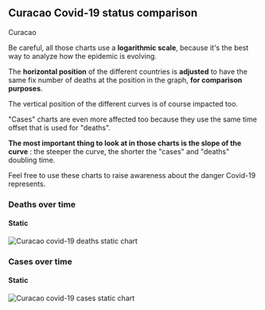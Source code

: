 ## Curacao Covid-19 status comparison 

Curacao



Be careful, all those charts use a **logarithmic scale**, because it's the best way to analyze how the epidemic is evolving.
 
The **horizontal position** of the different countries is **adjusted** to have the same fix number of deaths at the position in the graph, **for comparison purposes**.

The vertical position of the different curves is of course impacted too.

"Cases" charts are even more affected too because they use the same time offset that is used for "deaths".

**The most important thing to look at in those charts is the slope of the curve** : the steeper the curve, the shorter the "cases" and "deaths" doubling time.

Feel free to use these charts to raise awareness about the danger Covid-19 represents. 


 
### Deaths over time
 
#### Static
![Curacao covid-19 deaths static chart](https://raw.githubusercontent.com/madlag/coronavirus_study/master/notebooks/graphs/2020-03-30/countries/Curacao/2020-03-30_Curacao_deaths.png "Curacao covid-19 deaths static chart")   

 
### Cases over time
 
#### Static
![Curacao covid-19 cases static chart](https://raw.githubusercontent.com/madlag/coronavirus_study/master/notebooks/graphs/2020-03-30/countries/Curacao/2020-03-30_Curacao_cases.png "Curacao covid-19 cases static chart")   

